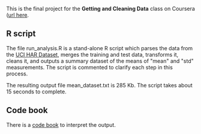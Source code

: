 This is the final project for the **Getting and Cleaning Data** class on Coursera ([url here](https://www.coursera.org/learn/data-cleaning).

## R script
The file run_analysis.R is a stand-alone R script which parses the data from the [UCI HAR Dataset](https://archive.ics.uci.edu/ml/datasets/Human+Activity+Recognition+Using+Smartphones), merges the training and test data, transforms it, cleans it, and outputs a summary dataset of the means of "mean" and "std" measurements.   The script is commented to clarify each step in this process.

The resulting output file mean_dataset.txt is 285 Kb.   The script takes about 15 seconds to complete.

## Code book
There is a [code book](CodeBook.md) to interpret the output.

